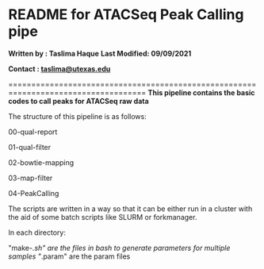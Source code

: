 # README for ATACSeq Peak Calling pipe
**Written by : Taslima Haque**
**Last Modified: 09/09/2021**

**Contact : taslima@utexas.edu**

====================================================================================
**This pipeline contains the basic codes to call peaks for ATACSeq raw data**

The structure of this pipeline is as follows:

  00-qual-report
  
  01-qual-filter
  
  02-bowtie-mapping
  
  03-map-filter
  
  04-PeakCalling

The scripts are written in a way so that it can be either run in a cluster with
the aid of some batch scripts like SLURM or forkmanager.

In each directory:

"make-*.sh" are the files in bash to generate parameters for multiple samples
"*.param" are the param files
